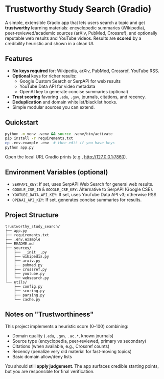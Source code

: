 # Trustworthy Study Search (Gradio)

A simple, extensible Gradio app that lets users search a topic and get
**trustworthy** learning materials: encyclopedic summaries (Wikipedia),
peer‑reviewed/academic sources (arXiv, PubMed, Crossref), and optionally
reputable web results and YouTube videos. Results are **scored** by a
credibility heuristic and shown in a clean UI.

## Features
- **No keys required** for: Wikipedia, arXiv, PubMed, Crossref, YouTube RSS.
- **Optional** keys for richer results:
  - Google Custom Search or SerpAPI for web results
  - YouTube Data API for video metadata
  - OpenAI key to generate concise summaries (optional)
- **Trust scoring** favoring `.edu`, `.gov`, journals, citations, and recency.
- **Deduplication** and domain whitelist/blacklist hooks.
- Simple modular sources you can extend.

## Quickstart

```bash
python -m venv .venv && source .venv/bin/activate
pip install -r requirements.txt
cp .env.example .env  # then edit if you have keys
python app.py
```

Open the local URL Gradio prints (e.g., http://127.0.0.1:7860).

## Environment Variables (optional)
- `SERPAPI_KEY`: If set, uses SerpAPI Web Search for general web results.
- `GOOGLE_CSE_ID` & `GOOGLE_CSE_KEY`: Alternative to SerpAPI (Google CSE).
- `YOUTUBE_DATA_API_KEY`: If set, uses YouTube Data API v3; otherwise RSS.
- `OPENAI_API_KEY`: If set, generates concise summaries for results.

## Project Structure
```
trustworthy_study_search/
├── app.py
├── requirements.txt
├── .env.example
├── README.md
├── sources/
│   ├── __init__.py
│   ├── wikipedia.py
│   ├── arxiv.py
│   ├── pubmed.py
│   ├── crossref.py
│   ├── youtube.py
│   └── websearch.py
└── utils/
    ├── config.py
    ├── scoring.py
    ├── parsing.py
    └── cache.py
```

## Notes on "Trustworthiness"
This project implements a heuristic score (0–100) combining:
- Domain quality (`.edu`, `.gov`, `.ac.*`, known journals)
- Source type (encyclopedia, peer‑reviewed, primary vs secondary)
- Citations (when available, e.g., Crossref counts)
- Recency (penalize very old material for fast‑moving topics)
- Basic domain allow/deny lists

You should still **apply judgement**. The app surfaces credible starting points,
but you are responsible for final verification.